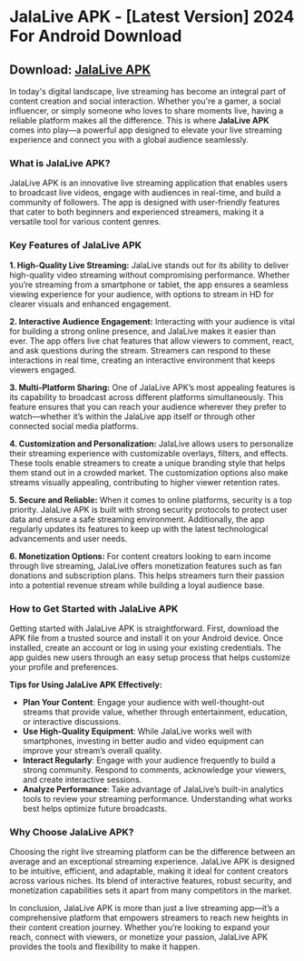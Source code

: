 # JalaLive APK - [Latest Version] 2024 For Android Download

## Download: [JalaLive APK](https://spoo.me/FtfhgT)

In today's digital landscape, live streaming has become an integral part of content creation and social interaction. Whether you're a gamer, a social influencer, or simply someone who loves to share moments live, having a reliable platform makes all the difference. This is where **JalaLive APK** comes into play—a powerful app designed to elevate your live streaming experience and connect you with a global audience seamlessly.

### What is JalaLive APK?

JalaLive APK is an innovative live streaming application that enables users to broadcast live videos, engage with audiences in real-time, and build a community of followers. The app is designed with user-friendly features that cater to both beginners and experienced streamers, making it a versatile tool for various content genres.

### Key Features of JalaLive APK

**1. High-Quality Live Streaming:**
JalaLive stands out for its ability to deliver high-quality video streaming without compromising performance. Whether you’re streaming from a smartphone or tablet, the app ensures a seamless viewing experience for your audience, with options to stream in HD for clearer visuals and enhanced engagement.

**2. Interactive Audience Engagement:**
Interacting with your audience is vital for building a strong online presence, and JalaLive makes it easier than ever. The app offers live chat features that allow viewers to comment, react, and ask questions during the stream. Streamers can respond to these interactions in real time, creating an interactive environment that keeps viewers engaged.

**3. Multi-Platform Sharing:**
One of JalaLive APK’s most appealing features is its capability to broadcast across different platforms simultaneously. This feature ensures that you can reach your audience wherever they prefer to watch—whether it’s within the JalaLive app itself or through other connected social media platforms.

**4. Customization and Personalization:**
JalaLive allows users to personalize their streaming experience with customizable overlays, filters, and effects. These tools enable streamers to create a unique branding style that helps them stand out in a crowded market. The customization options also make streams visually appealing, contributing to higher viewer retention rates.

**5. Secure and Reliable:**
When it comes to online platforms, security is a top priority. JalaLive APK is built with strong security protocols to protect user data and ensure a safe streaming environment. Additionally, the app regularly updates its features to keep up with the latest technological advancements and user needs.

**6. Monetization Options:**
For content creators looking to earn income through live streaming, JalaLive offers monetization features such as fan donations and subscription plans. This helps streamers turn their passion into a potential revenue stream while building a loyal audience base.

### How to Get Started with JalaLive APK

Getting started with JalaLive APK is straightforward. First, download the APK file from a trusted source and install it on your Android device. Once installed, create an account or log in using your existing credentials. The app guides new users through an easy setup process that helps customize your profile and preferences.

**Tips for Using JalaLive APK Effectively:**

- **Plan Your Content**: Engage your audience with well-thought-out streams that provide value, whether through entertainment, education, or interactive discussions.
- **Use High-Quality Equipment**: While JalaLive works well with smartphones, investing in better audio and video equipment can improve your stream’s overall quality.
- **Interact Regularly**: Engage with your audience frequently to build a strong community. Respond to comments, acknowledge your viewers, and create interactive sessions.
- **Analyze Performance**: Take advantage of JalaLive’s built-in analytics tools to review your streaming performance. Understanding what works best helps optimize future broadcasts.

### Why Choose JalaLive APK?

Choosing the right live streaming platform can be the difference between an average and an exceptional streaming experience. JalaLive APK is designed to be intuitive, efficient, and adaptable, making it ideal for content creators across various niches. Its blend of interactive features, robust security, and monetization capabilities sets it apart from many competitors in the market.

In conclusion, JalaLive APK is more than just a live streaming app—it’s a comprehensive platform that empowers streamers to reach new heights in their content creation journey. Whether you’re looking to expand your reach, connect with viewers, or monetize your passion, JalaLive APK provides the tools and flexibility to make it happen.
